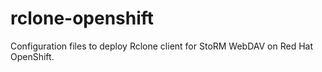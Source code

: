 # rclone-openshift

Configuration files to deploy Rclone client for StoRM WebDAV on Red Hat OpenShift.
